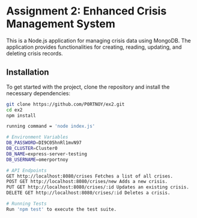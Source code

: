 # Assignment 2: Enhanced Crisis Management System
This is a Node.js application for managing crisis data using MongoDB. 
The application provides functionalities for creating, reading, updating, and deleting crisis records.


## Installation
To get started with the project, clone the repository and install the necessary dependencies:

```bash
git clone https://github.com/P0RTNOY/ex2.git
cd ex2
npm install

running command = 'node index.js'

# Environment Variables
DB_PASSWORD=DI9C05hnRl1mvN97
DB_CLUSTER=Cluster0
DB_NAME=express-server-testing
DB_USERNAME=omerportnoy

# API Endpoints
GET http://localhost:8080/crises Fetches a list of all crises.
POST GET http://localhost:8080/crises/new Adds a new crisis.
PUT GET http://localhost:8080/crises/:id Updates an existing crisis.
DELETE GET http://localhost:8080/crises/:id Deletes a crisis.

# Running Tests
Run 'npm test' to execute the test suite.




